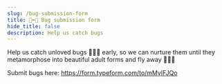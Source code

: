 ```yaml
---
slug: /bug-submission-form
title: 🐛➡️🦋 Bug submission form
hide_title: false
description: Help us catch bugs
---
```


Help us catch unloved bugs 🐛🐛🐛 early, so we can nurture them until they
metamorphose into beautiful adult forms and fly away 🦋🦋🦋

Submit bugs here: <https://form.typeform.com/to/mMylFJQo>
